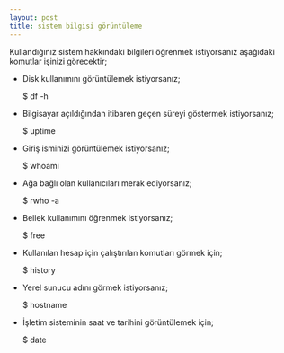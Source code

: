 ```yaml
---
layout: post
title: sistem bilgisi görüntüleme
---
```

Kullandığınız sistem hakkındaki bilgileri öğrenmek istiyorsanız aşağıdaki
komutlar işinizi görecektir;

- Disk kullanımını görüntülemek istiyorsanız;

	$ df -h

- Bilgisayar açıldığından itibaren geçen süreyi göstermek istiyorsanız;

	$ uptime

- Giriş isminizi görüntülemek istiyorsanız;

	$ whoami

- Ağa bağlı olan kullanıcıları merak ediyorsanız;

	$ rwho -a

- Bellek kullanımını öğrenmek istiyorsanız;

	$ free

- Kullanılan hesap için çalıştırılan komutları görmek için;

	$ history

- Yerel sunucu adını görmek istiyorsanız;

	$ hostname

- İşletim sisteminin saat ve tarihini görüntülemek için;

	$ date

